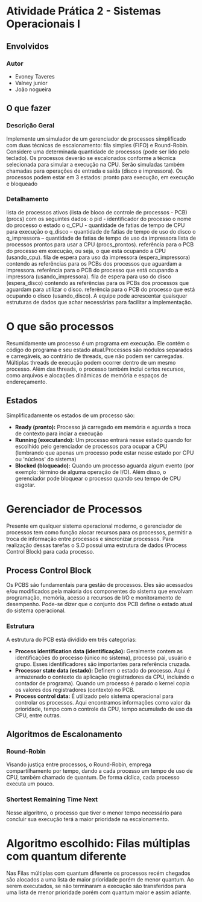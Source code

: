 # Atividade Prática 2 - Sistemas Operacionais I

## Envolvidos

### Autor

* Evoney Taveres
* Valney junior
* João nogueira

## O que fazer ##

### Descrição Geral ###

Implemente um simulador de um gerenciador de processos simplificado com duas técnicas de
escalonamento: fila simples (FIFO) e Round-Robin. Considere uma determinada quantidade de
processos (pode ser lido pelo teclado). Os processos deverão se escalonados conforme a técnica
selecionada para simular a execução na CPU. Serão simuladas também chamadas para operações de
entrada e saída (disco e impressora). Os processos podem estar em 3 estados: pronto para execução, em
execução e bloqueado

### Detalhamento ###

lista de processos ativos (lista de bloco de controle de processos - PCB) (procs) com os seguintes
dados:
o pid - identificador do processo
o nome do processo
o estado
o q_CPU - quantidade de fatias de tempo de CPU para execução
o q_disco – quantidade de fatias de tempo de uso do disco
o q_impressora – quantidade de fatias de tempo de uso da impressora
lista de processos prontos para usar a CPU (procs_prontos).
referência para o PCB do processo em execução, ou seja, o que está ocupando a CPU
(usando_cpu).
fila de espera para uso da impressora (espera_impressora) contendo as referências para os PCBs
dos processos que aguardam a impressora.
referência para o PCB do processo que está ocupando a impressora (usando_impressora).
fila de espera para uso do disco (espera_disco) contendo as referências para os PCBs dos
processos que aguardam para utilizar o disco.
referência para o PCB do processo que está ocupando o disco (usando_disco).
A equipe pode acrescentar quaisquer estruturas de dados que achar necessárias para facilitar a
implementação.

# O que são processos

Resumidamente um processo é um programa em execução. Ele contém o código do programa e seu estado atual.Processos são módulos separados e carregáveis, ao contrário de threads, que não podem ser carregadas. Múltiplas threads de execução podem ocorrer dentro de um mesmo processo. Além das threads, o processo também inclui certos recursos, como arquivos e alocações dinâmicas de memória e espaços de endereçamento.

## Estados

Simplificadamente os estados de um processo são:

* **Ready (pronto):** Processo já carregado em memória e aguarda a troca de contexto para inciar a execução
* **Running (executando):** Um processo entrará nesse estado quando for escolhido pelo gerenciador de processos para ocupar a CPU (lembrando que apenas um processo pode estar nesse estado por CPU ou 'núcleos' do sistema) 
* **Blocked (bloqueado):** Quando um processo aguarda algum evento (por exemplo: término de alguma operação de I/O). Além disso, o gerenciador pode bloquear o processo quando seu tempo de CPU esgotar.


# Gerenciador de Processos

Presente em qualquer sistema operacional moderno, o gerenciador de processos tem como função alocar recursos para os processos, permitir a troca de informação entre processos e sincronizar processos. Para realização dessas tarefas o S.O possui uma estrutura de dados (Process Control Block) para cada processo.

## Process Control Block

Os PCBS são fundamentais para gestão de processos. Eles são acessados ​​e/ou modificados pela maioria dos componentes do sistema que envolvam programação, memória, acesso a recursos de I/O e monitoramento de desempenho. Pode-se dizer que o conjunto dos PCB define o estado atual do sistema operacional.

### Estrutura

A estrutura do PCB está dividido em três categorias:

* **Process identification data (identificação):** Geralmente contem as identificações do processo (único no sistema), processo pai, usuário e grupo. Esses identificadores são importantes para referência cruzada.
* **Processor state data (estado):** Definem o estado do processo. Aqui é armazenado o contexto da aplicação (registradores da CPU, incluindo o contador de programa). Quando um processo é parado o kernel copia os valores dos registradores (contexto) no PCB.
* **Process control data:** É utilizado pelo sistema operacional para controlar os processos. Aqui encontramos informações como valor da prioridade, tempo com o controle da CPU, tempo acumulado de uso da CPU, entre outras. 


## Algoritmos de Escalonamento

### Round-Robin

Visando justiça entre processos, o Round-Robin, emprega compartilhamento por tempo, dando a cada processo um tempo de uso de CPU, também chamado de quantum. De forma cíclica, cada processo executa um pouco.

### Shortest Remaining Time Next

Nesse algoritmo, o processo que tiver o menor tempo necessário para concluir sua execução terá a maior prioridade na escalonamento.

# Algoritmo escolhido: Filas múltiplas com quantum diferente #

Nas Filas múltiplas com quantum diferente os processos recém chegados são alocados a uma lista de maior prioridade porém de menor quantum. Ao serem executados, se não terminaram a execução são transferidos para uma lista de menor prioridade porém com quantum maior e assim adiante.
